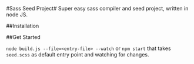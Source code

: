 #Sass Seed Project#
Super easy sass compiler and seed project, written in node JS.

##Installation


##Get Started

``node build.js --file=<entry-file> --watch`` or ``npm start`` that takes ``seed.scss`` as default entry point and watching for changes. 

